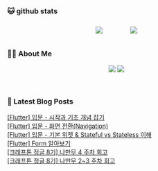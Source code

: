 
###  🐱 github stats  

<div id="main" align="center">
    <img src="https://github-readme-stats.vercel.app/api?username=Kojaewoong0504&count_private=true&show_icons=true&theme=tokyonight"
        style="height: auto; margin-left: 20px; margin-right: 20px; padding: 10px;"/>
    <img src="https://github-readme-stats.vercel.app/api/top-langs/?username=Kojaewoong0504&layout=compact"   
        style="height: auto; margin-left: 20px; margin-right: 20px; padding: 10px;"/>
</div>

###  💁‍♀️ About Me  
<p align="center">
    <a href="https://www.gowoong.com/"><img src="https://img.shields.io/badge/Blog-FF5722?style=flat-square&logo=Blogger&logoColor=white"/></a>
    <a href="mailto:jaewoong.ko0504@gmail.com"><img src="https://img.shields.io/badge/Gmail-d14836?style=flat-square&logo=Gmail&logoColor=white&link=ilovefran.ofm@gmail.com"/></a>
</p>

<br>

### 📕 Latest Blog Posts   

<a href ="https://www.gowoong.com/186"> [Flutter] 입문 - 시작과 기초 개념 잡기 </a> <br>
<a href ="https://www.gowoong.com/185"> [Flutter] 입문 - 화면 전환(Navigation) </a> <br>
<a href ="https://www.gowoong.com/184"> [Flutter] 입문 - 기본 위젯 &amp; Stateful vs Stateless 이해 </a> <br>
<a href ="https://www.gowoong.com/183"> [Flutter] Form 알아보기 </a> <br>
<a href ="https://www.gowoong.com/182"> [크래프톤 정글 8기] 나만무 4 주차 회고 </a> <br>
<a href ="https://www.gowoong.com/181"> [크래프톤 정글 8기] 나만무 2~3 주차 회고 </a> <br>
